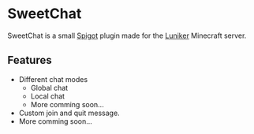 # SweetChat

SweetChat is a small [Spigot](https://www.spigotmc.org/) plugin made for the [Luniker](https://luniker.net/) Minecraft server.

## Features
- Different chat modes
    - Global chat
    - Local chat
    - More comming soon...
- Custom join and quit message.
- More comming soon...